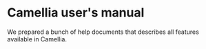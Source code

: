 # Camellia user's manual

We prepared a bunch of help documents that describes all features available in Camellia.
